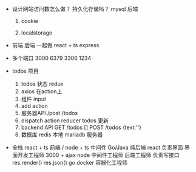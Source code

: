 - 设计网站访问数怎么做？
  持久化存储吗？
  mysql 后端 
  1. cookie
    
  2. localstorage

- 前端 后端 一起做
  react + ts
  express

- 多个端口
  3000
  6379
  3306
  1234
- todos 项目
  1. todos 状态 redux
  2. axios 在action上
  3. 组件 input
  4. add action
  5. 服务器API /post /todos
  6. dispatch action reducer todos 更新
  7. backend API
     GET /todos []
     POST /todos {text:''}
  8. 数据库
     redis 本地
     mariadb 服务器

- 全栈
  react + ts 前端 / node + ts 中间件  Go/Java 纯后端
  react 负责界面 界面开发工程师 3000 + ajax
  node 中间件工程师 后端工程师 负责写接口 res.render() res.json()
  go docker 容器化工程师